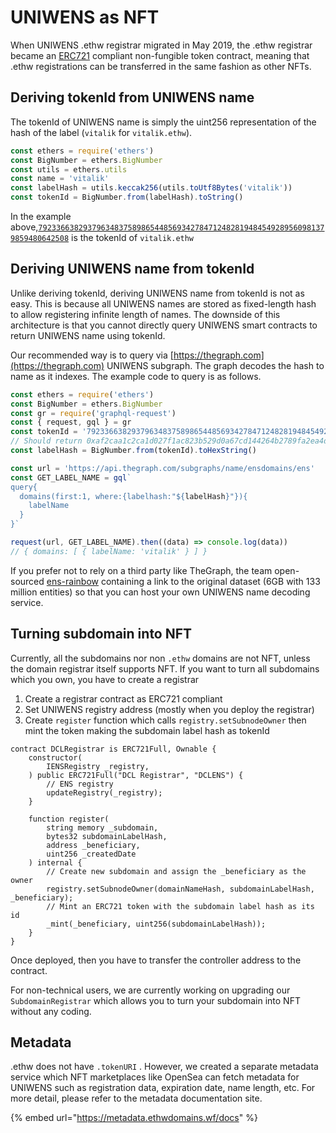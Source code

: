 # UNIWENS as NFT

When UNIWENS .ethw registrar migrated in May 2019, the .ethw registrar became an [ERC721](https://github.com/ensdomains/ens/blob/master/docs/ethregistrar.rst#id3) compliant non-fungible token contract, meaning that .ethw registrations can be transferred in the same fashion as other NFTs.

## Deriving tokenId from UNIWENS name

The tokenId of UNIWENS name is simply the uint256 representation of the hash of the label (`vitalik` for `vitalik.ethw`).

```javascript
const ethers = require('ethers')
const BigNumber = ethers.BigNumber
const utils = ethers.utils
const name = 'vitalik'
const labelHash = utils.keccak256(utils.toUtf8Bytes('vitalik'))
const tokenId = BigNumber.from(labelHash).toString()
```

In the example above,[`79233663829379634837589865448569342784712482819484549289560981379859480642508`](https://opensea.io/assets/0x57f1887a8bf19b14fc0df6fd9b2acc9af147ea85/79233663829379634837589865448569342784712482819484549289560981379859480642508) is the tokenId of `vitalik.ethw`

## Deriving UNIWENS name from tokenId

Unlike deriving tokenId, deriving UNIWENS name from tokenId is not as easy. This is because all UNIWENS names are stored as fixed-length hash to allow registering infinite length of names. The downside of this architecture is that you cannot directly query UNIWENS smart contracts to return UNIWENS name using tokenId.

Our recommended way is to query via [https://thegraph.com](https://thegraph.com) UNIWENS subgraph. The graph decodes the hash to name as it indexes. The example code to query is as follows.

```javascript
const ethers = require('ethers')
const BigNumber = ethers.BigNumber
const gr = require('graphql-request')
const { request, gql } = gr
const tokenId = '79233663829379634837589865448569342784712482819484549289560981379859480642508'
// Should return 0xaf2caa1c2ca1d027f1ac823b529d0a67cd144264b2789fa2ea4d63a67c7103cc
const labelHash = BigNumber.from(tokenId).toHexString()

const url = 'https://api.thegraph.com/subgraphs/name/ensdomains/ens'
const GET_LABEL_NAME = gql`
query{
  domains(first:1, where:{labelhash:"${labelHash}"}){
    labelName
  }
}`

request(url, GET_LABEL_NAME).then((data) => console.log(data))
// { domains: [ { labelName: 'vitalik' } ] }
```

If you prefer not to rely on a third party like TheGraph, the team open-sourced [ens-rainbow](https://github.com/graphprotocol/ens-rainbow) containing a link to the original dataset (6GB with 133 million entities) so that you can host your own UNIWENS name decoding service.

## Turning subdomain into NFT

Currently, all the subdomains nor non `.ethw` domains are not NFT, unless the domain registrar itself supports NFT. If you want to turn all subdomains which you own, you have to create a registrar

1. Create a registrar contract as ERC721 compliant
2. Set UNIWENS registry address (mostly when you deploy the registrar)
3. Create `register` function which calls `registry.setSubnodeOwner` then mint the token making the subdomain label hash as tokenId

```
contract DCLRegistrar is ERC721Full, Ownable {
    constructor(
        IENSRegistry _registry,
    ) public ERC721Full("DCL Registrar", "DCLENS") {
        // ENS registry
        updateRegistry(_registry);
    }

    function register(
        string memory _subdomain,
        bytes32 subdomainLabelHash,
        address _beneficiary,
        uint256 _createdDate
    ) internal {
        // Create new subdomain and assign the _beneficiary as the owner
        registry.setSubnodeOwner(domainNameHash, subdomainLabelHash, _beneficiary);
        // Mint an ERC721 token with the subdomain label hash as its id
        _mint(_beneficiary, uint256(subdomainLabelHash));
    }
}
```

Once deployed, then you have to transfer the controller address to the contract.

For non-technical users, we are currently working on upgrading our `SubdomainRegistrar` which allows you to turn your subdomain into NFT without any coding.

## Metadata

.ethw does not have `.tokenURI` . However, we created a separate metadata service which NFT marketplaces like OpenSea can fetch metadata for UNIWENS such as registration data, expiration date, name length, etc. For more detail, please refer to the metadata documentation site.

{% embed url="https://metadata.ethwdomains.wf/docs" %}
